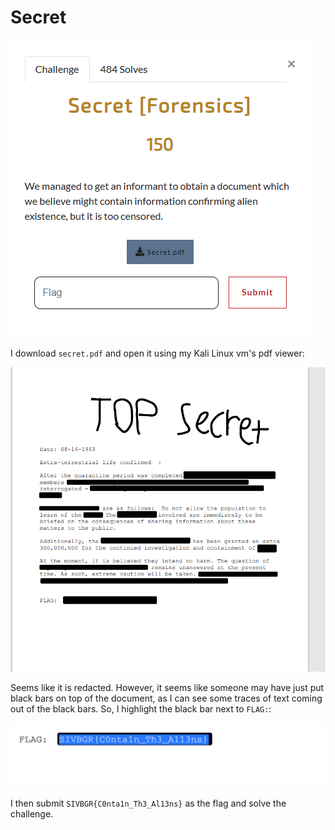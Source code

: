 # Secret  

![](../images/secret-part-1.png) 

  

I download `secret.pdf` and open it using my Kali Linux vm's pdf viewer: 

  

![](../images/secret-part-2.png) 

  

Seems like it is redacted. However, it seems like someone may have just put black bars on top of the document, as I can see some traces of text coming out of the black bars. So, I highlight the black bar next to `FLAG:`: 

  

![](../images/secret-part-3.png) 

  

I then submit `SIVBGR{C0nta1n_Th3_Al13ns}` as the flag and solve the challenge. 
